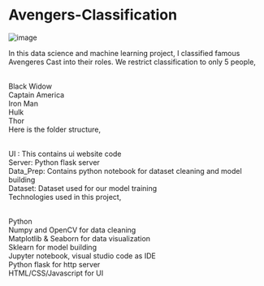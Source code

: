 # Avengers-Classification

![image](https://user-images.githubusercontent.com/85215744/230255670-f7b76b39-2ee8-47ef-bb62-c9441446e98a.png)

In this data science and machine learning project, I classified famous Avengeres Cast into their roles. We restrict classification to only 5 people,

<br/>Black Widow
<br/>Captain America
<br/>Iron Man
<br/>Hulk
<br/>Thor
<br/>Here is the folder structure,

<br/>UI : This contains ui website code
<br/>Server: Python flask server
<br/>Data_Prep: Contains python notebook for dataset cleaning and model building
<br/>Dataset: Dataset used for our model training
<br/>Technologies used in this project,

<br/>Python
<br/>Numpy and OpenCV for data cleaning
<br/>Matplotlib & Seaborn for data visualization
<br/>Sklearn for model building
<br/>Jupyter notebook, visual studio code as IDE
<br/>Python flask for http server
<br/>HTML/CSS/Javascript for UI
